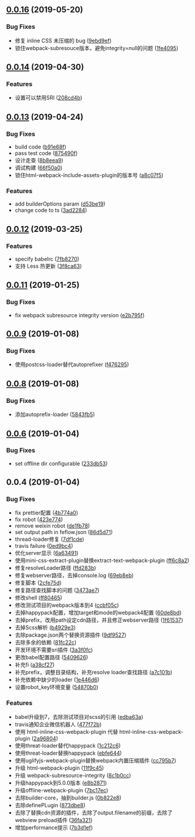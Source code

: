 <a name="0.0.16"></a>
## [0.0.16](https://github.com/feflow/builder-webpack4/compare/v0.0.15...v0.0.16) (2019-05-20)


### Bug Fixes

* 修复 inline CSS 未压缩的 bug ([9ebd9ef](https://github.com/feflow/builder-webpack4/commit/9ebd9ef))
* 锁住webpack-subresouce版本，避免integrity=null的问题 ([1fe4095](https://github.com/feflow/builder-webpack4/commit/1fe4095))



<a name="0.0.14"></a>
## [0.0.14](https://github.com/feflow/builder-webpack4/compare/v0.0.13...v0.0.14) (2019-04-30)


### Features

* 设置可以禁用SRI ([208cd4b](https://github.com/feflow/builder-webpack4/commit/208cd4b))



<a name="0.0.13"></a>
## [0.0.13](https://github.com/feflow/builder-webpack4/compare/v0.1.12...v0.0.13) (2019-04-24)


### Bug Fixes

* build code ([b91e68f](https://github.com/feflow/builder-webpack4/commit/b91e68f))
* pass test code ([875490f](https://github.com/feflow/builder-webpack4/commit/875490f))
* 设计走查 ([8b8eea9](https://github.com/feflow/builder-webpack4/commit/8b8eea9))
* 调试构建 ([66f50a0](https://github.com/feflow/builder-webpack4/commit/66f50a0))
* 锁住html-webpack-include-assets-plugin的版本号 ([a8c07f5](https://github.com/feflow/builder-webpack4/commit/a8c07f5))


### Features

* add builderOptions param ([d53be19](https://github.com/feflow/builder-webpack4/commit/d53be19))
* change code to ts ([3ad2284](https://github.com/feflow/builder-webpack4/commit/3ad2284))



<a name="0.0.12"></a>
## [0.0.12](https://github.com/iv-web/builder-webpack/compare/v0.0.11...v0.0.12) (2019-03-25)


### Features

* specify babelrc ([7fb8270](https://github.com/iv-web/builder-webpack/commit/7fb8270))
* 支持 Less 热更新 ([3f8ca63](https://github.com/iv-web/builder-webpack/commit/3f8ca63))



<a name="0.0.11"></a>
## [0.0.11](https://github.com/iv-web/builder-webpack/compare/v0.0.10...v0.0.11) (2019-01-25)


### Bug Fixes

* fix webpack subresource integrity version ([e2b795f](https://github.com/iv-web/builder-webpack/commit/e2b795f))



<a name="0.0.9"></a>
## [0.0.9](https://github.com/iv-web/builder-webpack/compare/v0.0.8...v0.0.9) (2019-01-08)


### Bug Fixes

* 使用postcss-loader替代autoprefixer ([f476295](https://github.com/iv-web/builder-webpack/commit/f476295))



<a name="0.0.8"></a>
## [0.0.8](https://github.com/iv-web/builder-webpack/compare/v0.0.6...v0.0.8) (2019-01-08)


### Bug Fixes

* 添加autoprefix-loader ([5843fb5](https://github.com/iv-web/builder-webpack/commit/5843fb5))



<a name="0.0.6"></a>
## [0.0.6](https://github.com/iv-web/builder-webpack/compare/v0.0.4...v0.0.6) (2019-01-04)


### Bug Fixes

* set offline dir configurable ([233db53](https://github.com/iv-web/builder-webpack/commit/233db53))



<a name="0.0.4"></a>
## 0.0.4 (2019-01-04)


### Bug Fixes

* fix prettier配置 ([4b774a0](https://github.com/iv-web/builder-webpack/commit/4b774a0))
* fix robot ([423e774](https://github.com/iv-web/builder-webpack/commit/423e774))
* remove weixin robot ([de1fb78](https://github.com/iv-web/builder-webpack/commit/de1fb78))
* set output path in feflow.json ([86d5d71](https://github.com/iv-web/builder-webpack/commit/86d5d71))
* thread-loader修复 ([7df1cde](https://github.com/iv-web/builder-webpack/commit/7df1cde))
* travis failure ([0ed9bc4](https://github.com/iv-web/builder-webpack/commit/0ed9bc4))
* 优化server显示 ([6a63491](https://github.com/iv-web/builder-webpack/commit/6a63491))
* 使用mini-css-extract-plugin替换extract-text-webpack-plugin ([ff6c8a2](https://github.com/iv-web/builder-webpack/commit/ff6c8a2))
* 修复resolveLoader路径 ([ffd283b](https://github.com/iv-web/builder-webpack/commit/ffd283b))
* 修复webserver路径，去掉console.log ([69eb8eb](https://github.com/iv-web/builder-webpack/commit/69eb8eb))
* 修复脚本 ([2cfe75d](https://github.com/iv-web/builder-webpack/commit/2cfe75d))
* 修复路径查找脚本的问题 ([3473ae7](https://github.com/iv-web/builder-webpack/commit/3473ae7))
* 修改shell ([ff80465](https://github.com/iv-web/builder-webpack/commit/ff80465))
* 修改测试项目的webpack版本到4 ([ccbf05c](https://github.com/iv-web/builder-webpack/commit/ccbf05c))
* 去掉happypack配置，增加target和mode的webpack4配置 ([60de8bd](https://github.com/iv-web/builder-webpack/commit/60de8bd))
* 去掉prefix，改用path设定cdn路径，并且修正webserver路径 ([1f61537](https://github.com/iv-web/builder-webpack/commit/1f61537))
* 去掉Scss解析 ([b4929e3](https://github.com/iv-web/builder-webpack/commit/b4929e3))
* 去除package.json两个替换资源插件 ([9df9527](https://github.com/iv-web/builder-webpack/commit/9df9527))
* 去除多余的依赖 ([81fc22c](https://github.com/iv-web/builder-webpack/commit/81fc22c))
* 开发环境不需要sri插件 ([3a3f0fc](https://github.com/iv-web/builder-webpack/commit/3a3f0fc))
* 更改babel配置路径 ([5409626](https://github.com/iv-web/builder-webpack/commit/5409626))
* 补充fi ([a38cf27](https://github.com/iv-web/builder-webpack/commit/a38cf27))
* 补充prefix，调整目录结构，补充resolve loader查找路径 ([a7c101b](https://github.com/iv-web/builder-webpack/commit/a7c101b))
* 补充依赖中缺少的loader ([1e446d6](https://github.com/iv-web/builder-webpack/commit/1e446d6))
* 设置robot_key环境变量 ([54870b0](https://github.com/iv-web/builder-webpack/commit/54870b0))


### Features

* babel升级到7，去除测试项目对scss的引用 ([edba63a](https://github.com/iv-web/builder-webpack/commit/edba63a))
* travis通知企业微信机器人 ([477f72b](https://github.com/iv-web/builder-webpack/commit/477f72b))
* 使用 html-inline-css-webpack-plugin 代替 html-inline-css-webpack-plugin ([2a96804](https://github.com/iv-web/builder-webpack/commit/2a96804))
* 使用threat-loader替代happypack ([1c212c6](https://github.com/iv-web/builder-webpack/commit/1c212c6))
* 使用threat-loader替换happypack ([ebfe644](https://github.com/iv-web/builder-webpack/commit/ebfe644))
* 使用uglifyjs-webpack-plugin替换webpack内置压缩插件 ([cc795b7](https://github.com/iv-web/builder-webpack/commit/cc795b7))
* 升级 html-webpack-plugin ([11f9c45](https://github.com/iv-web/builder-webpack/commit/11f9c45))
* 升级 webpack-subresource-integrity ([8c1b0cc](https://github.com/iv-web/builder-webpack/commit/8c1b0cc))
* 升级happypack到5.0.0版本 ([e8b2871](https://github.com/iv-web/builder-webpack/commit/e8b2871))
* 升级offline-webpack-plugin ([7bc17ec](https://github.com/iv-web/builder-webpack/commit/7bc17ec))
* 去除builder-core，抽到builder.js ([0b822e8](https://github.com/iv-web/builder-webpack/commit/0b822e8))
* 去除definePLugin ([873dbe8](https://github.com/iv-web/builder-webpack/commit/873dbe8))
* 去除了替换cdn资源的插件，去除了output.filename的前缀，去除了webview preload插件 ([36fa321](https://github.com/iv-web/builder-webpack/commit/36fa321))
* 增加performance提示 ([7b3d1ef](https://github.com/iv-web/builder-webpack/commit/7b3d1ef))
